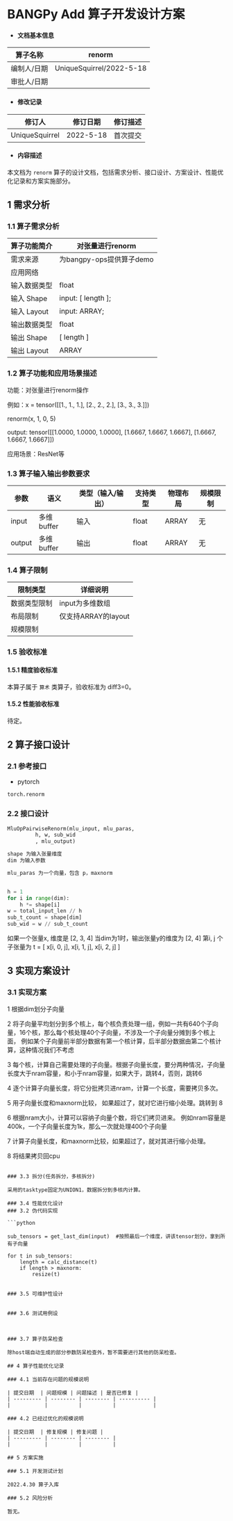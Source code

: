 # BANGPy Add 算子开发设计方案

- #### 文档基本信息

| 算子名称     | renorm         |
| ----------- | -------------- |
| 编制人/日期  | UniqueSquirrel/2022-5-18 |
| 审批人/日期  |              |

- #### 修改记录

| 修订人           | 修订日期    | 修订描述 |
| --------------- | ---------- | ------- |
| UniqueSquirrel  | 2022-5-18 | 首次提交 |

- #### 内容描述

本文档为 `renorm` 算子的设计文档，包括需求分析、接口设计、方案设计、性能优化记录和方案实施部分。

## 1 需求分析

### 1.1 算子需求分析

| 算子功能简介               | 对张量进行renorm                   |
| ------------------------ | ----------------------------------------|
| 需求来源                  | 为bangpy-ops提供算子demo                  |
| 应用网络                  |                                  |
| 输入数据类型               | float                             |
| 输入 Shape                | input: [ length ];  |
| 输入 Layout               | input: ARRAY;           |
| 输出数据类型               | float                              |
| 输出 Shape                | [ length ]                               |
| 输出 Layout               | ARRAY                                    |

### 1.2 算子功能和应用场景描述

功能：对张量进行renorm操作

例如：x = tensor([[1., 1., 1.],
        [2., 2., 2.],
        [3., 3., 3.]])

renorm(x, 1, 0, 5)

output:
tensor([[1.0000, 1.0000, 1.0000],
        [1.6667, 1.6667, 1.6667],
        [1.6667, 1.6667, 1.6667]])


应用场景：ResNet等

### 1.3 算子输入输出参数要求

| 参数   | 语义                  | 类型（输入/输出）| 支持类型     | 物理布局 | 规模限制      |
| ------ | --------------------- | -------------    | -----------  | ------   | --------      |
| input | 多维buffer | 输入     |  float           | ARRAY        |  无      | --------      |
| output | 多维buffer | 输出     |  float           | ARRAY        |  无      | --------      |

### 1.4 算子限制

| 限制类型       | 详细说明                    |
| ------------   | -----------------------     |
| 数据类型限制   | input为多维数组              |
| 布局限制       | 仅支持ARRAY的layout         |
| 规模限制       |                             |

### 1.5 验收标准

#### 1.5.1 精度验收标准

本算子属于 `算术` 类算子，验收标准为 diff3=0。

#### 1.5.2 性能验收标准

待定。

## 2 算子接口设计

### 2.1 参考接口

- pytorch

```python
torch.renorm
```

### 2.2 接口设计

```python
MluOpPairwiseRenorm(mlu_input, mlu_paras,
         h, w, sub_wid
         , mlu_output)

shape 为输入张量维度
dim 为输入参数

mlu_paras 为一个向量，包含 p，maxnorm


h = 1
for i in range(dim):
    h *= shape[i]
w = total_input_len // h
sub_t_count = shape[dim]
sub_wid = w // sub_t_count

```

如果一个张量x, 维度是 [2, 3, 4]
当dim为1时，输出张量y的维度为 [2, 4]
第i, j 个子张量为
t = [
x[i, 0, j], 
x[i, 1, j], 
x[i, 2, j] 
]

## 3 实现方案设计

### 3.1 实现方案

1 根据dim划分子向量

2 将子向量平均划分到多个核上，每个核负责处理一组，例如一共有640个子向量，16个核，那么每个核处理40个子向量，不涉及一个子向量分摊到多个核上面，
例如某个子向量前半部分数据有第一个核计算，后半部分数据由第二个核计算，这种情况我们不考虑

3 每个核，计算自己需要处理的子向量。根据子向量长度，要分两种情况，子向量长度大于nram容量，和小于nram容量，如果大于，跳转4，否则，跳转6

4 逐个计算子向量长度，将它分批拷贝进nram，计算一个长度，需要拷贝多次。

5 用子向量长度和maxnorm比较， 如果超过了，就对它进行缩小处理。跳转到 8

6 根据nram大小，计算可以容纳子向量个数，将它们拷贝进来。
例如nram容量是 400k，一个子向量长度为1k，那么一次就处理400个子向量

7 计算子向量长度，和maxnorm比较，如果超过了，就对其进行缩小处理。

8 将结果拷贝回cpu

```

### 3.3 拆分(任务拆分，多核拆分)

采用的tasktype固定为UNION1，数据拆分到多核内计算。

### 3.4 性能优化设计
### 3.2 伪代码实现

```python

sub_tensors = get_last_dim(input)  #按照最后一个维度，讲该tensor划分，拿到所有子向量

for t in sub_tensors:
    length = calc_distance(t)
    if length > maxnorm:
        resize(t)


### 3.5 可维护性设计


### 3.6 测试用例设



### 3.7 算子防呆检查

除host端自动生成的部分参数防呆检查外，暂不需要进行其他的防呆检查。

## 4 算子性能优化记录

### 4.1 当前存在问题的规模说明

| 提交日期  | 问题规模 | 问题描述 | 是否已修复 |
| --------- | -------- | -------- | ---------- |
|           |          |          |            |

### 4.2 已经过优化的规模说明

| 提交日期  | 修复规模 | 修复问题 |
| --------- | -------- | -------- |
|           |          |          |

## 5 方案实施

### 5.1 开发测试计划

2022.4.30 算子入库

### 5.2 风险分析

暂无。